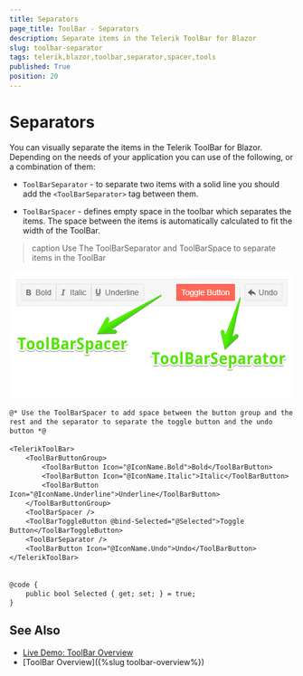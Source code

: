 ```yaml
---
title: Separators
page_title: ToolBar - Separators
description: Separate items in the Telerik ToolBar for Blazor
slug: toolbar-separator
tags: telerik,blazor,toolbar,separator,spacer,tools
published: True
position: 20
---
```


# Separators

You can visually separate the items in the Telerik ToolBar for Blazor. Depending on the needs of your application you can use of the following, or a combination of them:

* `ToolBarSeparator` - to separate two items with a solid line you should add the `<ToolBarSeparator>` tag between them. 

* `ToolBarSpacer` - defines empty space in the toolbar which separates the items. The space between the items is automatically calculated to fit the width of the ToolBar.

>caption Use The ToolBarSeparator and ToolBarSpace to separate items in the ToolBar

![toolbar spacers](images/toolbar-separators.png)

````CSHTML
@* Use the ToolBarSpacer to add space between the button group and the rest and the separator to separate the toggle button and the undo button *@

<TelerikToolBar>
    <ToolBarButtonGroup>
        <ToolBarButton Icon="@IconName.Bold">Bold</ToolBarButton>
        <ToolBarButton Icon="@IconName.Italic">Italic</ToolBarButton>
        <ToolBarButton Icon="@IconName.Underline">Underline</ToolBarButton>
    </ToolBarButtonGroup>
    <ToolBarSpacer />
    <ToolBarToggleButton @bind-Selected="@Selected">Toggle Button</ToolBarToggleButton>
    <ToolBarSeparator />
    <ToolBarButton Icon="@IconName.Undo">Undo</ToolBarButton>
</TelerikToolBar>


@code {
    public bool Selected { get; set; } = true;
}
````

## See Also

  * [Live Demo: ToolBar Overview](https://demos.telerik.com/blazor-ui/toolbar/overview)
  * [ToolBar Overview]({%slug toolbar-overview%})

